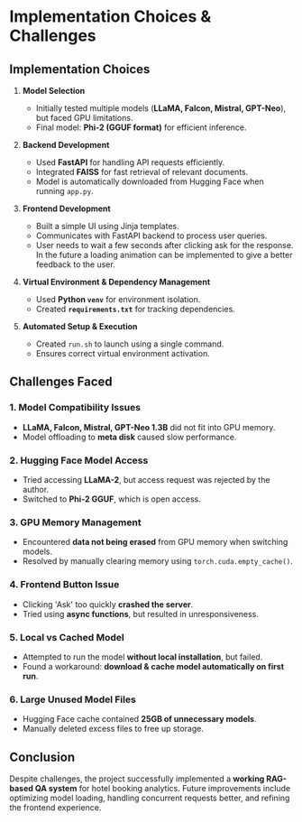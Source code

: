 # Implementation Choices & Challenges

## Implementation Choices
1. **Model Selection**
   - Initially tested multiple models (**LLaMA, Falcon, Mistral, GPT-Neo**), but faced GPU limitations.
   - Final model: **Phi-2 (GGUF format)** for efficient inference.

2. **Backend Development**
   - Used **FastAPI** for handling API requests efficiently.
   - Integrated **FAISS** for fast retrieval of relevant documents.
   - Model is automatically downloaded from Hugging Face when running `app.py`.

3. **Frontend Development**
   - Built a simple UI using Jinja templates.
   - Communicates with FastAPI backend to process user queries.
   - User needs to wait a few seconds after clicking ask for the response. In the future a loading animation can be implemented to give a better feedback to the user.

4. **Virtual Environment & Dependency Management**
   - Used **Python `venv`** for environment isolation.
   - Created **`requirements.txt`** for tracking dependencies.

5. **Automated Setup & Execution**
   - Created `run.sh` to launch using a single command.
   - Ensures correct virtual environment activation.

## Challenges Faced
### 1. Model Compatibility Issues
   - **LLaMA, Falcon, Mistral, GPT-Neo 1.3B** did not fit into GPU memory.
   - Model offloading to **meta disk** caused slow performance.
   
### 2. Hugging Face Model Access
   - Tried accessing **LLaMA-2**, but access request was rejected by the author.
   - Switched to **Phi-2 GGUF**, which is open access.

### 3. GPU Memory Management
   - Encountered **data not being erased** from GPU memory when switching models.
   - Resolved by manually clearing memory using `torch.cuda.empty_cache()`.

### 4. Frontend Button Issue
   - Clicking 'Ask' too quickly **crashed the server**.
   - Tried using **async functions**, but resulted in unresponsiveness.

### 5. Local vs Cached Model
   - Attempted to run the model **without local installation**, but failed.
   - Found a workaround: **download & cache model automatically on first run**.

### 6. Large Unused Model Files
   - Hugging Face cache contained **25GB of unnecessary models**.
   - Manually deleted excess files to free up storage.

## Conclusion
Despite challenges, the project successfully implemented a **working RAG-based QA system** for hotel booking analytics. Future improvements include optimizing model loading, handling concurrent requests better, and refining the frontend experience.

